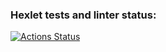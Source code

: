 ### Hexlet tests and linter status:
[![Actions Status](https://github.com/adaptivno/php-project-lvl1/workflows/hexlet-check/badge.svg)](https://github.com/adaptivno/php-project-lvl1/actions)